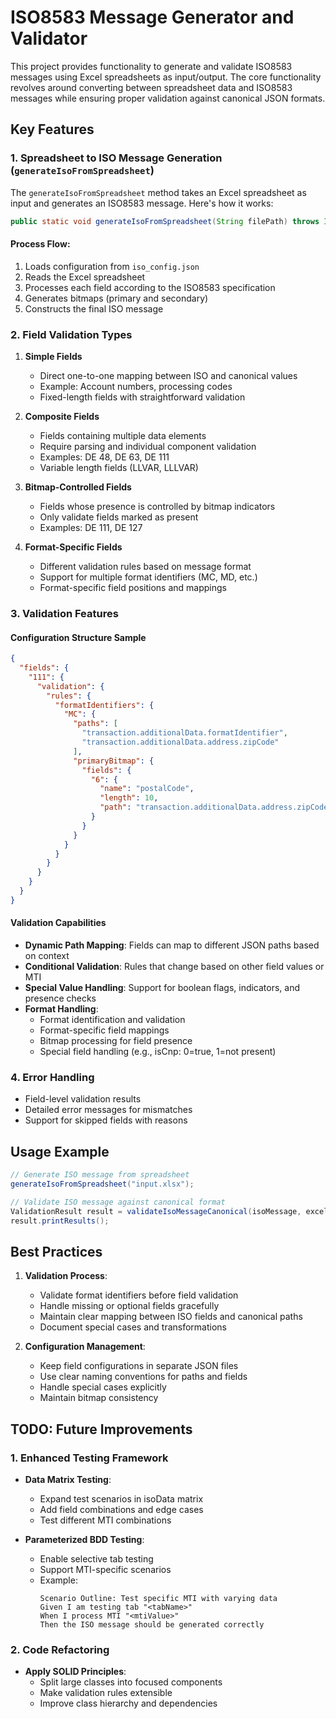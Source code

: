 # ISO8583 Message Generator and Validator

This project provides functionality to generate and validate ISO8583 messages using Excel spreadsheets as input/output. The core functionality revolves around converting between spreadsheet data and ISO8583 messages while ensuring proper validation against canonical JSON formats.

## Key Features

### 1. Spreadsheet to ISO Message Generation (`generateIsoFromSpreadsheet`)

The `generateIsoFromSpreadsheet` method takes an Excel spreadsheet as input and generates an ISO8583 message. Here's how it works:

```java
public static void generateIsoFromSpreadsheet(String filePath) throws IOException
```

#### Process Flow:
1. Loads configuration from `iso_config.json`
2. Reads the Excel spreadsheet
3. Processes each field according to the ISO8583 specification
4. Generates bitmaps (primary and secondary)
5. Constructs the final ISO message

### 2. Field Validation Types

1. **Simple Fields**
   - Direct one-to-one mapping between ISO and canonical values
   - Example: Account numbers, processing codes
   - Fixed-length fields with straightforward validation

2. **Composite Fields**
   - Fields containing multiple data elements
   - Require parsing and individual component validation
   - Examples: DE 48, DE 63, DE 111
   - Variable length fields (LLVAR, LLLVAR)

3. **Bitmap-Controlled Fields**
   - Fields whose presence is controlled by bitmap indicators
   - Only validate fields marked as present
   - Examples: DE 111, DE 127

4. **Format-Specific Fields**
   - Different validation rules based on message format
   - Support for multiple format identifiers (MC, MD, etc.)
   - Format-specific field positions and mappings

### 3. Validation Features

#### Configuration Structure Sample
```json
{
  "fields": {
    "111": {
      "validation": {
        "rules": {
          "formatIdentifiers": {
            "MC": {
              "paths": [
                "transaction.additionalData.formatIdentifier",
                "transaction.additionalData.address.zipCode"
              ],
              "primaryBitmap": {
                "fields": {
                  "6": {
                    "name": "postalCode",
                    "length": 10,
                    "path": "transaction.additionalData.address.zipCode"
                  }
                }
              }
            }
          }
        }
      }
    }
  }
}
```

#### Validation Capabilities
- **Dynamic Path Mapping**: Fields can map to different JSON paths based on context
- **Conditional Validation**: Rules that change based on other field values or MTI
- **Special Value Handling**: Support for boolean flags, indicators, and presence checks
- **Format Handling**:
  - Format identification and validation
  - Format-specific field mappings
  - Bitmap processing for field presence
  - Special field handling (e.g., isCnp: 0=true, 1=not present)

### 4. Error Handling
- Field-level validation results
- Detailed error messages for mismatches
- Support for skipped fields with reasons

## Usage Example
```java
// Generate ISO message from spreadsheet
generateIsoFromSpreadsheet("input.xlsx");

// Validate ISO message against canonical format
ValidationResult result = validateIsoMessageCanonical(isoMessage, excelRow);
result.printResults();
```

## Best Practices
1. **Validation Process**:
   - Validate format identifiers before field validation
   - Handle missing or optional fields gracefully
   - Maintain clear mapping between ISO fields and canonical paths
   - Document special cases and transformations

2. **Configuration Management**:
   - Keep field configurations in separate JSON files
   - Use clear naming conventions for paths and fields
   - Handle special cases explicitly
   - Maintain bitmap consistency

## TODO: Future Improvements

### 1. Enhanced Testing Framework
- **Data Matrix Testing**:
  - Expand test scenarios in isoData matrix
  - Add field combinations and edge cases
  - Test different MTI combinations

- **Parameterized BDD Testing**:
  - Enable selective tab testing
  - Support MTI-specific scenarios
  - Example:
    ```gherkin
    Scenario Outline: Test specific MTI with varying data
    Given I am testing tab "<tabName>"
    When I process MTI "<mtiValue>"
    Then the ISO message should be generated correctly
    ```

### 2. Code Refactoring
- **Apply SOLID Principles**:
  - Split large classes into focused components
  - Make validation rules extensible
  - Improve class hierarchy and dependencies
